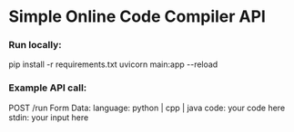 # Simple Online Code Compiler API

### Run locally:
pip install -r requirements.txt
uvicorn main:app --reload

### Example API call:
POST /run
Form Data:
  language: python | cpp | java
  code: your code here
  stdin: your input here
